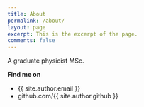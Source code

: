 ```yaml
---
title: About
permalink: /about/
layout: page
excerpt: This is the excerpt of the page.
comments: false
---
```


A graduate physicist MSc.

**Find me on**

- {{ site.author.email }}
- github.com/{{ site.author.github }}